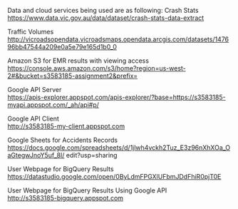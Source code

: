 Data and cloud services being used are as following:
Crash Stats</br>
https://www.data.vic.gov.au/data/dataset/crash-stats-data-extract

Traffic Volumes</br>
http://vicroadsopendata.vicroadsmaps.opendata.arcgis.com/datasets/147696bb47544a209e0a5e79e165d1b0_0

Amazon S3 for EMR results with viewing access</br>
https://console.aws.amazon.com/s3/home?region=us-west-2#&bucket=s3583185-assignment2&prefix= 

Google API Server</br>
https://apis-explorer.appspot.com/apis-explorer/?base=https://s3583185-myapi.appspot.com/_ah/api#p/ 

Google API Client</br>
http://s3583185-my-client.appspot.com

Google Sheets for Accidents Records</br>
https://docs.google.com/spreadsheets/d/1jlwh4vckh2Tuz_E3z96nXhXOa_OaGtegwJnoY5uf_8I/ edit?usp=sharing

User Webpage for BigQuery Results </br>
https://datastudio.google.com/open/0ByLdmFPGXlUFbmJDdFhiR0pjT0E

User Webpage for BigQuery Results Using Google API</br>
http://s3583185-bigquery.appspot.com
